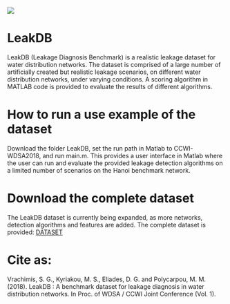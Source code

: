<a href="http://www.kios.ucy.ac.cy"><img src="http://www.kios.ucy.ac.cy/templates/favourite/images/kios_logo_hover.png"/><a>

# LeakDB
LeakDB (Leakage Diagnosis Benchmark) is a realistic leakage dataset for water distribution networks.
The dataset is comprised of a large number of artificially created but realistic leakage scenarios, on different water distribution networks, under varying conditions. 
A scoring algorithm in MATLAB code is provided to evaluate the results of different algorithms. 

# How to run a use example of the dataset
Download the folder LeakDB, set the run path in Matlab to CCWI-WDSA2018, and run main.m. This provides a user interface in Matlab where the user can run and evaluate the provided leakage detection algorithms on a limited number of scenarios on the Hanoi benchmark network.

# Download the complete dataset
The LeakDB dataset is currently being expanded, as more networks, detection algorithms and features are added.
The complete dataset is provided: [DATASET](https://ucy-my.sharepoint.com/:f:/g/personal/mkiria01_ucy_ac_cy/Eiyah0-TL4dGqt9K4Ln5TN0BRlroASbX35p53bS7or4j5A)

# Cite as:
Vrachimis, S. G., Kyriakou, M. S., Eliades, D. G. and Polycarpou, M. M. (2018). LeakDB : A benchmark dataset for leakage diagnosis in water distribution networks. In Proc. of WDSA / CCWI Joint Conference (Vol. 1).

